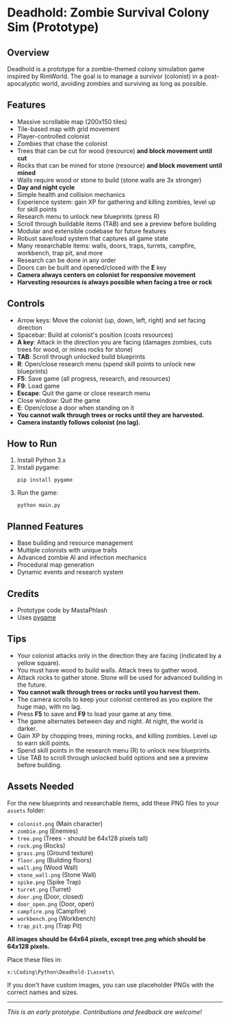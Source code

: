# Deadhold: Zombie Survival Colony Sim (Prototype)

## Overview
Deadhold is a prototype for a zombie-themed colony simulation game inspired by RimWorld. The goal is to manage a survivor (colonist) in a post-apocalyptic world, avoiding zombies and surviving as long as possible.

## Features
- Massive scrollable map (200x150 tiles)
- Tile-based map with grid movement
- Player-controlled colonist
- Zombies that chase the colonist
- Trees that can be cut for wood (resource) **and block movement until cut**
- Rocks that can be mined for stone (resource) **and block movement until mined**
- Walls require wood or stone to build (stone walls are 3x stronger)
- **Day and night cycle**
- Simple health and collision mechanics
- Experience system: gain XP for gathering and killing zombies, level up for skill points
- Research menu to unlock new blueprints (press R)
- Scroll through buildable items (TAB) and see a preview before building
- Modular and extensible codebase for future features
- Robust save/load system that captures all game state
- Many researchable items: walls, doors, traps, turrets, campfire, workbench, trap pit, and more
- Research can be done in any order
- Doors can be built and opened/closed with the **E** key
- **Camera always centers on colonist for responsive movement**
- **Harvesting resources is always possible when facing a tree or rock**

## Controls
- Arrow keys: Move the colonist (up, down, left, right) and set facing direction
- Spacebar: Build at colonist's position (costs resources)
- **A key**: Attack in the direction you are facing (damages zombies, cuts trees for wood, or mines rocks for stone)
- **TAB**: Scroll through unlocked build blueprints
- **R**: Open/close research menu (spend skill points to unlock new blueprints)
- **F5**: Save game (all progress, research, and resources)
- **F9**: Load game
- **Escape**: Quit the game or close research menu
- Close window: Quit the game
- **E**: Open/close a door when standing on it
- **You cannot walk through trees or rocks until they are harvested.**
- **Camera instantly follows colonist (no lag).**

## How to Run
1. Install Python 3.x
2. Install pygame:
   ```
   pip install pygame
   ```
3. Run the game:
   ```
   python main.py
   ```

## Planned Features
- Base building and resource management
- Multiple colonists with unique traits
- Advanced zombie AI and infection mechanics
- Procedural map generation
- Dynamic events and research system

## Credits
- Prototype code by MastaPhlash
- Uses [pygame](https://www.pygame.org/)

## Tips
- Your colonist attacks only in the direction they are facing (indicated by a yellow square).
- You must have wood to build walls. Attack trees to gather wood.
- Attack rocks to gather stone. Stone will be used for advanced building in the future.
- **You cannot walk through trees or rocks until you harvest them.**
- The camera scrolls to keep your colonist centered as you explore the huge map, with no lag.
- Press **F5** to save and **F9** to load your game at any time.
- The game alternates between day and night. At night, the world is darker.
- Gain XP by chopping trees, mining rocks, and killing zombies. Level up to earn skill points.
- Spend skill points in the research menu (R) to unlock new blueprints.
- Use TAB to scroll through unlocked build options and see a preview before building.

## Assets Needed

For the new blueprints and researchable items, add these PNG files to your `assets` folder:

- `colonist.png` (Main character)
- `zombie.png` (Enemies)
- `tree.png` (Trees - should be 64x128 pixels tall)
- `rock.png` (Rocks)
- `grass.png` (Ground texture)
- `floor.png` (Building floors)
- `wall.png` (Wood Wall)
- `stone_wall.png` (Stone Wall)
- `spike.png` (Spike Trap)
- `turret.png` (Turret)
- `door.png` (Door, closed)
- `door_open.png` (Door, open)
- `campfire.png` (Campfire)
- `workbench.png` (Workbench)
- `trap_pit.png` (Trap Pit)

**All images should be 64x64 pixels, except tree.png which should be 64x128 pixels.**

Place these files in:
```
x:\Coding\Python\Deadhold-1\assets\
```

If you don't have custom images, you can use placeholder PNGs with the correct names and sizes.

---
*This is an early prototype. Contributions and feedback are welcome!*
